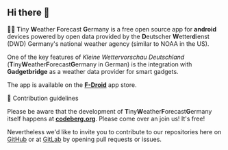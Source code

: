 ## Hi there 👋

🙋‍♀️ **T**iny **W**eather **F**orecast **G**ermany is a free open source app for **android** devices powered by open data provided by the **D**eutscher **W**etter**d**ienst (DWD) Germany's national weather agency (similar to NOAA in the US).

One of the key features of *Kleine Wettervorschau Deutschland* (**T**iny**W**eather**F**orecast**G**ermany in German) is the integration with **Gadgetbridge** as a weather data provider for smart gadgets.

The app is available on the [**F-Droid**](https://f-droid.org/packages/de.kaffeemitkoffein.tinyweatherforecastgermany/) app store.

🌈 Contribution guidelines

Please be aware that the development of **T**iny**W**eather**F**orecast**G**ermany itself happens at [**codeberg.org**](https://codeberg.org/Starfish/TinyWeatherForecastGermany/). Please come over an join us! It's free!

Nevertheless we'd like to invite you to contribute to our repositories here on [GitHub](https://github.com/orgs/tinyweatherforecastgermanygroup/repositories) or at [GitLab](https://gitlab.com/tinyweatherforecastgermanygroup) by opening pull requests or issues.

<!--

👩‍💻 Useful resources - where can the community find your docs? Is there anything else the community should know?

-->
